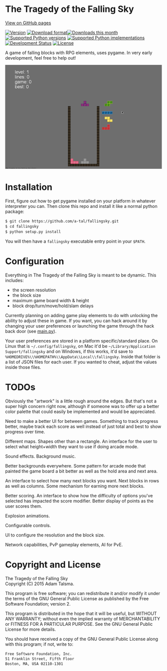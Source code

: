 The Tragedy of the Falling Sky
==============================

[View on GitHub pages](http://a-tal.github.io/fallingsky/)

[![Version](https://pypip.in/v/fallingsky/badge.png)](https://pypi.python.org/pypi/fallingsky/)
[![Download format](https://pypip.in/format/fallingsky/badge.svg)](https://pypi.python.org/pypi/fallingsky/)[![Downloads this month](https://pypip.in/d/fallingsky/badge.png)](https://pypi.python.org/pypi/fallingsky/)
[![Supported Python versions](https://pypip.in/py_versions/fallingsky/badge.svg)](https://pypi.python.org/pypi/fallingsky/)
[![Supported Python implementations](https://pypip.in/implementation/fallingsky/badge.svg)](https://pypi.python.org/pypi/fallingsky/)
[![Development Status](https://pypip.in/status/fallingsky/badge.svg)](https://pypi.python.org/pypi/fallingsky/)
[![License](https://pypip.in/license/fallingsky/badge.svg)](https://pypi.python.org/pypi/fallingsky/)

A game of falling blocks with RPG elements, uses pygame. In very early development, feel free to help out!

![](https://raw.githubusercontent.com/a-tal/fallingsky/gh-pages/images/demo.gif)


Installation
============

First, figure out how to get pygame installed on your platform in whatever interpreter you can. Then clone this repo and install it like a normal python package:

```bash
$ git clone https://github.com/a-tal/fallingsky.git
$ cd fallingsky
$ python setup.py install
```

You will then have a `fallingsky` executable entry point in your `$PATH`.


Configuration
=============

Everything in The Tragedy of the Falling Sky is meant to be dynamic. This includes:

* the screen resolution
* the block size
* maximum game board width & height
* block drop/turn/move/hold/slam delays

Currently planning on adding game play elements to do with unlocking the ability to adjust these in game. If you want, you can hack around it by changing your user preferences or launching the game through the hack back door (see [main.py](https://github.com/a-tal/fallingsky/raw/master/fallingsky/main.py)).

Your user preferences are stored in a platform specific/standard place. On Linux that is `~/.config/fallingsky`, on Mac it'd be `~/Library/Application Support/fallingsky` and on Windows, if this works, it'd save to `%HOMEDRIVE%\\%HOMEPATH%\\AppData\\Local\\fallingsky`. Inside that folder is a list of JSON files for each user. If you wanted to cheat, adjust the values inside those files.


TODOs
=====

Obviously the "artwork" is a little rough around the edges. But that's not a super high concern right now, although if someone was to offer up a better color palette that could easily be implemented and would be appreciated.

Need to make a better UI for between games. Something to track progress better, maybe track each score as well instead of just total and best to show progress over time.

Different maps. Shapes other than a rectangle. An interface for the user to select what height+width they want to use if doing arcade mode.

Sound effects. Background music.

Better backgrounds everywhere. Some pattern for arcade mode that painted the game board a bit better as well as the hold area and next area.

An interface to select how many next blocks you want. Next blocks in rows as well as columns. Some mechanism for earning more next blocks.

Better scoring. An interface to show how the difficulty of options you've selected has impacted the score modifier. Better display of points as the user scores them.

Explosion animations.

Configurable controls.

UI to configure the resolution and the block size.

Network capabilities, PvP gameplay elements, AI for PvE.


Copyright and License
=====================

The Tragedy of the Falling Sky<br />
Copyright (C) 2015 Adam Talsma.

This program is free software; you can redistribute it and/or
modify it under the terms of the GNU General Public License
as published by the Free Software Foundation; version 2.

This program is distributed in the hope that it will be useful,
but WITHOUT ANY WARRANTY; without even the implied warranty of
MERCHANTABILITY or FITNESS FOR A PARTICULAR PURPOSE. See the
GNU General Public License for more details.

You should have received a copy of the GNU General Public License
along with this program; if not, write to:

    Free Software Foundation, Inc.
    51 Franklin Street, Fifth Floor
    Boston, MA, USA 02110-1301
